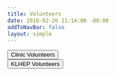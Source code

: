 ```yaml
---
title: Volunteers
date: 2018-02-26 11:14:00 -08:00
addToNavBar: false
layout: simple
---
```


<div class="row">

<div class="col-sm-3 offset-sm-3">
 <button class="btn btn-lg btn-block btn-success">Clinic Volunteers</button>
</div>

<div class="col-sm-3">
<button class="btn btn-lg btn-block btn-primary">KLHEP Volunteers</button>
</div>

</div>